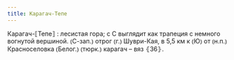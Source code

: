 ```yaml
---
title: Карагач-Тепе
---
```


Карагач-⟦Тепе⟧
: лесистая гора; с С выглядит как трапеция с немного вогнутой вершиной. ⦅С-зап.⦆ отрог ⦅г.⦆ Шуври-Кая, в 5,5 км к ⦅Ю⦆ от ⦅н.п.⦆ Красноселовка ⦅Белог.⦆ ⦅тюрк.⦆ карагач – вяз ⦃З6⦄.

